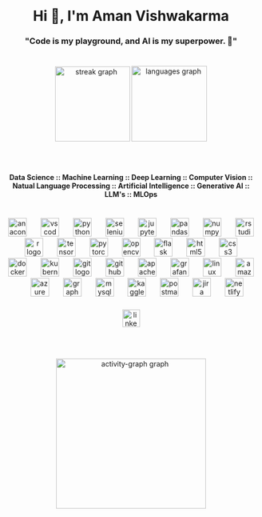 <br clear="both">

<h1 align="center">Hi 👋, I'm Aman Vishwakarma</h1>

###

<h3 align="center">"Code is my playground, and AI is my superpower. 🤖"</h3>

###

<br clear="both">

<div align="center">
  <img src="https://streak-stats.demolab.com?user=Aman-Vishwakarma1729&locale=en&mode=daily&theme=dracula&hide_border=false&border_radius=5" height="150" alt="streak graph"  />
  <img src="https://github-readme-stats.vercel.app/api/top-langs?username=Aman-Vishwakarma1729&locale=en&hide_title=false&layout=compact&card_width=320&langs_count=5&theme=dracula&hide_border=false" height="151" alt="languages graph"  />
</div>

###

<br clear="both">

<h4 align="center">Data Science :: Machine Learning :: Deep Learning :: Computer Vision :: Natual Language Processing :: Artificial Intelligence :: Generative AI :: LLM's :: MLOps</h4>

###

<br clear="both">

<div align="center">
  <img src="https://cdn.jsdelivr.net/gh/devicons/devicon/icons/anaconda/anaconda-original.svg" height="37" alt="anaconda logo"  />
  <img width="20" />
  <img src="https://skillicons.dev/icons?i=vscode" height="37" alt="vscode logo"  />
  <img width="20" />
  <img src="https://skillicons.dev/icons?i=py" height="37" alt="python logo"  />
  <img width="20" />
  <img src="https://skillicons.dev/icons?i=selenium" height="37" alt="selenium logo"  />
  <img width="20" />
  <img src="https://cdn.jsdelivr.net/gh/devicons/devicon/icons/jupyter/jupyter-original.svg" height="37" alt="jupyter logo"  />
  <img width="20" />
  <img src="https://cdn.jsdelivr.net/gh/devicons/devicon/icons/pandas/pandas-original.svg" height="37" alt="pandas logo"  />
  <img width="20" />
  <img src="https://cdn.jsdelivr.net/gh/devicons/devicon/icons/numpy/numpy-original.svg" height="37" alt="numpy logo"  />
  <img width="20" />
  <img src="https://cdn.jsdelivr.net/gh/devicons/devicon/icons/rstudio/rstudio-original.svg" height="37" alt="rstudio logo"  />
  <img width="20" />
  <img src="https://skillicons.dev/icons?i=r" height="37" alt="r logo"  />
  <img width="20" />
  <img src="https://skillicons.dev/icons?i=tensorflow" height="37" alt="tensorflow logo"  />
  <img width="20" />
  <img src="https://skillicons.dev/icons?i=pytorch" height="37" alt="pytorch logo"  />
  <img width="20" />
  <img src="https://cdn.jsdelivr.net/gh/devicons/devicon/icons/opencv/opencv-original.svg" height="37" alt="opencv logo"  />
  <img width="20" />
  <img src="https://cdn.jsdelivr.net/gh/devicons/devicon/icons/flask/flask-original.svg" height="37" alt="flask logo"  />
  <img width="20" />
  <img src="https://skillicons.dev/icons?i=html" height="37" alt="html5 logo"  />
  <img width="20" />
  <img src="https://cdn.jsdelivr.net/gh/devicons/devicon/icons/css3/css3-original.svg" height="37" alt="css3 logo"  />
  <img width="20" />
  <img src="https://skillicons.dev/icons?i=docker" height="37" alt="docker logo"  />
  <img width="20" />
  <img src="https://cdn.jsdelivr.net/gh/devicons/devicon/icons/kubernetes/kubernetes-plain.svg" height="37" alt="kubernetes logo"  />
  <img width="20" />
  <img src="https://cdn.jsdelivr.net/gh/devicons/devicon/icons/git/git-original.svg" height="37" alt="git logo"  />
  <img width="20" />
  <img src="https://skillicons.dev/icons?i=github" height="37" alt="github logo"  />
  <img width="20" />
  <img src="https://skillicons.dev/icons?i=kafka" height="37" alt="apachekafka logo"  />
  <img width="20" />
  <img src="https://cdn.jsdelivr.net/gh/devicons/devicon/icons/grafana/grafana-original.svg" height="37" alt="grafana logo"  />
  <img width="20" />
  <img src="https://skillicons.dev/icons?i=linux" height="37" alt="linux logo"  />
  <img width="20" />
  <img src="https://cdn.jsdelivr.net/gh/devicons/devicon/icons/amazonwebservices/amazonwebservices-plain-wordmark.svg" height="37" alt="amazonwebservices logo"  />
  <img width="20" />
  <img src="https://cdn.jsdelivr.net/gh/devicons/devicon/icons/azure/azure-original.svg" height="37" alt="azure logo"  />
  <img width="20" />
  <img src="https://cdn.jsdelivr.net/gh/devicons/devicon/icons/graphql/graphql-plain.svg" height="37" alt="graphql logo"  />
  <img width="20" />
  <img src="https://cdn.jsdelivr.net/gh/devicons/devicon/icons/mysql/mysql-original.svg" height="37" alt="mysql logo"  />
  <img width="20" />
  <img src="https://cdn.jsdelivr.net/gh/devicons/devicon/icons/kaggle/kaggle-original.svg" height="37" alt="kaggle logo"  />
  <img width="20" />
  <img src="https://skillicons.dev/icons?i=postman" height="37" alt="postman logo"  />
  <img width="20" />
  <img src="https://cdn.jsdelivr.net/gh/devicons/devicon/icons/jira/jira-original.svg" height="37" alt="jira logo"  />
  <img width="20" />
  <img src="https://skillicons.dev/icons?i=netlify" height="37" alt="netlify logo"  />
</div>

###

<div align="center">
  <a href="https://www.linkedin.com/in/amanvishds" target="_blank">
    <img src="https://img.shields.io/static/v1?message=LinkedIn&logo=linkedin&label=&color=0077B5&logoColor=white&labelColor=&style=flat" height="35" alt="linkedin logo"  />
  </a>
</div>

###

<br clear="both">

###

<div align="center">
  <img src="https://github-readme-activity-graph.vercel.app/graph?username=Aman-Vishwakarma1729&radius=16&theme=redical&area=true&order=5&hide_border=true&hide_title=false" height="300" alt="activity-graph graph"  />
</div>

###
